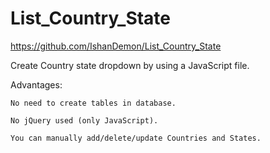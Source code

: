# List_Country_State
https://github.com/IshanDemon/List_Country_State

Create Country state dropdown by using a JavaScript file.


Advantages:

	No need to create tables in database.

	No jQuery used (only JavaScript).

	You can manually add/delete/update Countries and States.


